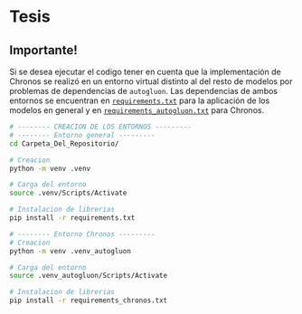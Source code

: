 # Tesis

## Importante!

Si se desea ejecutar el codigo tener en cuenta que la implementación de Chronos se realizó en un entorno virtual distinto al del resto de modelos por problemas de dependencias de `autogluon`. Las dependencias de ambos entornos se encuentran en [`requirements.txt`](link) para la aplicación de los modelos en general y en [`requirements_autogluon.txt`](link) para Chronos.

```bash
# -------- CREACION DE LOS ENTORNOS ---------
# -------- Entorno general ---------
cd Carpeta_Del_Repositorio/

# Creacion
python -m venv .venv

# Carga del entorno
source .venv/Scripts/Activate

# Instalacion de librerias
pip install -r requirements.txt

# -------- Entorno Chronos ---------
# Creacion
python -m venv .venv_autogluon

# Carga del entorno
source .venv_autogluon/Scripts/Activate

# Instalacion de librerias
pip install -r requirements_chronos.txt

```

